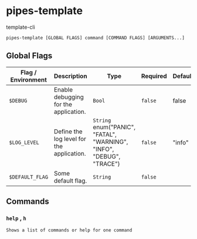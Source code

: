 # pipes-template

template-cli

`pipes-template [GLOBAL FLAGS] command [COMMAND FLAGS] [ARGUMENTS...]`

## Global Flags

| Flag / Environment |  Description   |  Type    | Required | Default |
|---------------- | --------------- | --------------- |  --------------- |  --------------- |
|`$DEBUG` | Enable debugging for the application. | `Bool` | `false` | false |
|`$LOG_LEVEL` | Define the log level for the application.  | `String`<br/>enum(&#34;PANIC&#34;, &#34;FATAL&#34;, &#34;WARNING&#34;, &#34;INFO&#34;, &#34;DEBUG&#34;, &#34;TRACE&#34;) | `false` | &#34;info&#34; |
|`$DEFAULT_FLAG` | Some default flag. | `String` | `false` |  |

## Commands

### `help` , `h`

`Shows a list of commands or help for one command`
